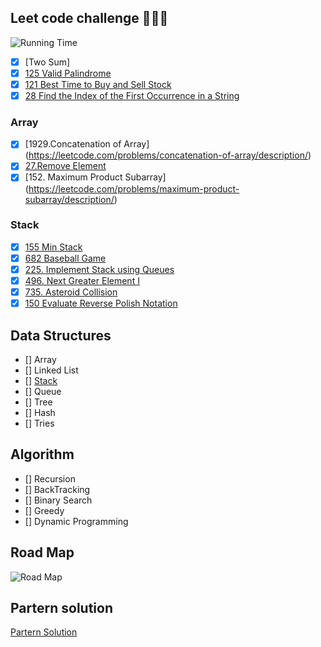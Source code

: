 ## Leet code challenge 🧠🧠🧠
![Running Time](https://cs50.harvard.edu/x/2020/notes/3/running_time.png)
- [X] [Two Sum]
- [X] [125 Valid Palindrome](https://leetcode.com/problems/valid-palindrome/)
- [X] [121 Best Time to Buy and Sell Stock](https://leetcode.com/problems/best-time-to-buy-and-sell-stock/)
- [X] [28 Find the Index of the First Occurrence in a String](https://leetcode.com/problems/find-the-index-of-the-first-occurrence-in-a-string/description/)

### Array 
- [X] [1929.Concatenation of Array] (https://leetcode.com/problems/concatenation-of-array/description/)
- [X] [27.Remove Element](https://leetcode.com/problems/remove-element/description/)
- [X] [152. Maximum Product Subarray] (https://leetcode.com/problems/maximum-product-subarray/description/)

### Stack 
- [X] [155 Min Stack](https://leetcode.com/problems/min-stack/description/)
- [X] [682 Baseball Game](https://leetcode.com/problems/baseball-game/description/)
- [X] [225. Implement Stack using Queues](https://leetcode.com/problems/implement-stack-using-queues/submissions/1108969713/)
- [X] [496. Next Greater Element I](https://leetcode.com/problems/next-greater-element-i/description/)
- [X] [735. Asteroid Collision](https://leetcode.com/problems/asteroid-collision/)
- [X] [150 Evaluate Reverse Polish Notation](https://leetcode.com/problems/evaluate-reverse-polish-notation/description/)

## Data Structures
- [] Array 
- [] Linked List  
- [] [Stack](https://github.com/codedeman/problem-solving-leetcode/tree/main/Stack)
- [] Queue 
- [] Tree 
- [] Hash
- [] Tries

## Algorithm 
- [] Recursion 
- [] BackTracking 
- [] Binary Search 
- [] Greedy 
- [] Dynamic Programming

## Road Map 
![Road Map](https://pbs.twimg.com/media/Fkl6NssacAIG2n7.jpg)

## Partern solution 
[Partern Solution](https://docs.google.com/spreadsheets/d/1Lgg2kl9dYk3QmYrTVA0EEcdl7GTpTz8GnhNGMgbk0to/edit?usp=sharing)





